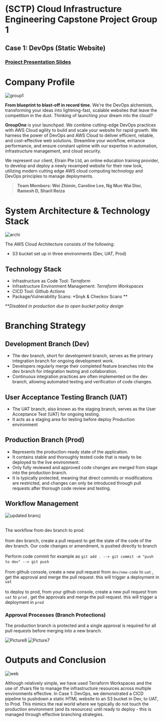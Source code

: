 # (SCTP) Cloud Infrastructure Engineering Capstone Project Group 1

## Case 1: DevOps (Static Website)
### [Project Presentation Slides](https://github.com/JDE-2024/AWS_S3_Terraform_CICD/blob/dev/SCTP-%20Cohort%203%20Group%201%20Capstone%20Slides.pdf)


# Company Profile
![group1](https://github.com/sharil12/Group1_Capstone_Project/assets/137068325/69fdc467-9a0c-42d0-852e-bfba91720490)


**From blueprint to blast-off in record time.** We're the DevOps alchemists, transforming your ideas into lightning-fast, scalable websites that leave the competition in the dust. Thinking of launching your dream into the cloud? 

**GroupOne** is your launchpad. We combine cutting-edge DevOps practices with AWS Cloud agility to build and scale your website for rapid growth. We harness the power of DevOps and AWS Cloud to deliver efficient, reliable, and cost-effective web solutions. Streamline your workflow, enhance performance, and ensure constant uptime with our expertise in automation, infrastructure management, and cloud security.

We represent our client, Etrain Pte Ltd, an online education training provider, to develop and deploy a newly revamped website for their new look, utilizing modern cutting edge AWS cloud computing technology and DevOps principles to manage deployments. 

> **Team Members: Wei Zhimin, Caroline Lee, Ng Mun Wai Dior, Ramesh D, Sharil Reiza**

# System Architecture & Technology Stack
![archi](https://github.com/sharil12/Group1_Capstone_Project/assets/137068325/7918978e-ed14-4780-be31-91a4521fb68d)

The AWS Cloud Architecture consists of the following:

-   S3 bucket set up in three environments (Dev, UAT, Prod)

## Technology Stack

 - Infrastructure as Code Tool: *Terraform*
 - Infrastructure Environment Management: *Terraform Workspaces*
 - CICD Tool: *Github Actions*
 - Package/Vulnerability Scans: *Snyk & Checkov Scans **

***Disabled in production due to open bucket policy design*

# Branching Strategy

## Development Branch (Dev)

-   The dev branch, short for development branch, serves as the primary integration branch for ongoing development work.
-   Developers regularly merge their completed feature branches into the dev branch for integration testing and collaboration.
-   Continuous integration practices are often implemented on the dev branch, allowing automated testing and verification of code changes.

## User Acceptance Testing Branch (UAT)

 

 - The UAT branch, also known as the staging branch, serves as the User Acceptance Test (UAT) for ongoing testing. 
 - It acts as a staging area for testing before deploy Production environment



## Production Branch (Prod)

-   Represents the production-ready state of the application.
-   It contains stable and thoroughly tested code that is ready to be deployed to the live environment.
-   Only fully reviewed and approved code changes are merged from stage into the production branch.
-   It is typically protected, meaning that direct commits or modifications are restricted, and changes can only be introduced through pull requests after thorough code review and testing.

## Workflow Management

![updated brancj](https://github.com/sharil12/Group1_Capstone_Project/assets/137068325/ee37aa08-2a50-4384-abb9-5d5f2a033963)

<br> The workflow from dev branch to prod:</br> 
<br> from dev branch, create a pull request to get the state of the code of the dev branch. Our code changes or amendment, is pushed directly to branch </br>
<br> Perform code commit for example as `git add . --> git commit -m "push to dev" --> git push` &nbsp; &nbsp; </br>
<br> From github console, create a new pull request from `dev/new-code` to `uat`  , get the approval and merge the pull request. this will trigger a deployment in `uat` </br>
<br> to deploy to prod, from your github console, create a new pull request from `uat` to `prod` , get the  approvals and merge the pull request. this will trigger a deployment in `prod` </br>

### Approval Processes (Branch Protections)

The production branch is protected and a single approval is required for all pull requests before merging into a new branch. 

![Picture8](https://github.com/sharil12/Group1_Capstone_Project/assets/137068325/b7dfe6c7-7096-4b85-afe0-8d48195612e4)
![Picture7](https://github.com/sharil12/Group1_Capstone_Project/assets/137068325/a16725db-d483-4ecc-b07b-1f4165ad1edd)

# Outputs and Conclusion
![web](https://github.com/sharil12/Group1_Capstone_Project/assets/137068325/1eb03437-3192-4692-893a-456248bf18a6)

Although relatively simple, we have used Terraform Workspaces and the use of .tfvars file to manage the infrastructure resources across multiple environments effective. In Case 1: DevOps, we demonstrated a CICD pipeline to pushdown a static HTML website to an S3 bucket in Dev, to UAT, to Prod. This mimics the real world where we typically do not touch the production environment (and its resources) until ready to deploy - this is managed through effective branching strategies. 
